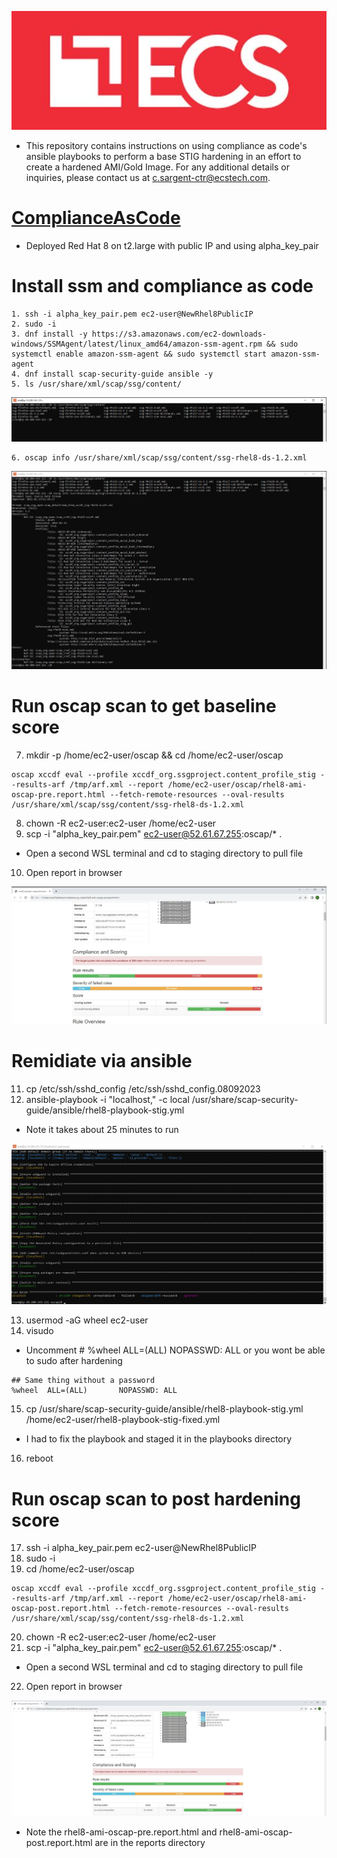 ![alt text](ecs.logo.JPG)
* This repository contains instructions on using compliance as code's ansible playbooks to perform a base STIG hardening in an effort to create a hardened AMI/Gold Image. For any additional details or inquiries, please contact us at c.sargent-ctr@ecstech.com.
# [ComplianceAsCode](https://github.com/ComplianceAsCode/content)
* Deployed Red Hat 8 on t2.large with public IP and using alpha_key_pair

# Install ssm and compliance as code
```
1. ssh -i alpha_key_pair.pem ec2-user@NewRhel8PublicIP
2. sudo -i
3. dnf install -y https://s3.amazonaws.com/ec2-downloads-windows/SSMAgent/latest/linux_amd64/amazon-ssm-agent.rpm && sudo systemctl enable amazon-ssm-agent && sudo systemctl start amazon-ssm-agent
4. dnf install scap-security-guide ansible -y
5. ls /usr/share/xml/scap/ssg/content/
```
![Screenshot](resources/screen1.JPG)
```
6. oscap info /usr/share/xml/scap/ssg/content/ssg-rhel8-ds-1.2.xml
```
![Screenshot](resources/screen2.JPG)

# Run oscap scan to get baseline score
7. mkdir -p /home/ec2-user/oscap && cd /home/ec2-user/oscap
```
oscap xccdf eval --profile xccdf_org.ssgproject.content_profile_stig --results-arf /tmp/arf.xml --report /home/ec2-user/oscap/rhel8-ami-oscap-pre.report.html --fetch-remote-resources --oval-results /usr/share/xml/scap/ssg/content/ssg-rhel8-ds-1.2.xml
```
8. chown -R ec2-user:ec2-user /home/ec2-user
9. scp -i "alpha_key_pair.pem" ec2-user@52.61.67.255:oscap/* .
* Open a second WSL terminal and cd to staging directory to pull file
10. Open report in browser

![Screenshot](resources/oscap1.JPG)

# Remidiate via ansible
11. cp /etc/ssh/sshd_config /etc/ssh/sshd_config.08092023
12. ansible-playbook -i "localhost," -c local /usr/share/scap-security-guide/ansible/rhel8-playbook-stig.yml
* Note it takes about 25 minutes to run

![Screenshot](resources/ansible1.JPG)

13. usermod -aG wheel ec2-user
14. visudo
* Uncomment # %wheel  ALL=(ALL)       NOPASSWD: ALL or you wont be able to sudo after hardening
```
## Same thing without a password
%wheel  ALL=(ALL)       NOPASSWD: ALL
```
15. cp /usr/share/scap-security-guide/ansible/rhel8-playbook-stig.yml /home/ec2-user/rhel8-playbook-stig-fixed.yml
* I had to fix the playbook and staged it in the playbooks directory
16. reboot 

# Run oscap scan to post hardening score
17. ssh -i alpha_key_pair.pem ec2-user@NewRhel8PublicIP
18. sudo -i
19. cd /home/ec2-user/oscap
```
oscap xccdf eval --profile xccdf_org.ssgproject.content_profile_stig --results-arf /tmp/arf.xml --report /home/ec2-user/oscap/rhel8-ami-oscap-post.report.html --fetch-remote-resources --oval-results /usr/share/xml/scap/ssg/content/ssg-rhel8-ds-1.2.xml
```
20. chown -R ec2-user:ec2-user /home/ec2-user
21. scp -i "alpha_key_pair.pem" ec2-user@52.61.67.255:oscap/* .
* Open a second WSL terminal and cd to staging directory to pull file
22. Open report in browser

![Screenshot](resources/oscap2.JPG)

* Note the rhel8-ami-oscap-pre.report.html and rhel8-ami-oscap-post.report.html are in the reports directory
